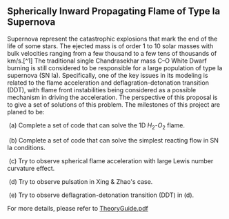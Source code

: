 ## Spherically Inward Propagating Flame of Type Ia Supernova

Supernova represent the catastrophic explosions that mark the end of the life of some stars. The ejected mass is of order 1 to 10 solar masses with bulk velocities ranging from a few thousand to a few tens of thousands of km/s.[^1] The traditional single Chandrasekhar mass C–O White Dwarf burning is still considered to be responsible for a large population of type Ia supernova (SN Ia). Specifically, one of the key issues in its modeling is related to the flame acceleration and deflagration-detonation transition (DDT), with flame front instabilities being considered as a possible mechanism in driving the acceleration. The perspective of this proposal is to give a set of solutions of this problem. The milestones of this project are planed to be:

​	(a) Complete a set of code that can solve the 1D $H_2$-$O_2$ flame.

​	(b) Complete a set of code that can solve the simplest reacting flow in SN Ia conditions.

​	(c) Try to observe spherical flame acceleration with large Lewis number curvature effect.

​	(d) Try to observe pulsation in Xing & Zhao's case.

​	(e) Try to observe deflagration-detonation transition (DDT) in (d).

For more details, please refer to [TheoryGuide.pdf](TheoryGuide.pdf)